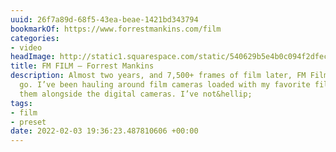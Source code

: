 ```yaml
---
uuid: 26f7a89d-68f5-43ea-beae-1421bd343794
bookmarkOf: https://www.forrestmankins.com/film
categories:
- video
headImage: http://static1.squarespace.com/static/540629b5e4b0c094f2dfeca5/t/5dee98a9ac43c868ac592a82/1575917746057/FM+STUDIO+copy.jpg?format=1500w
title: FM FILM — Forrest Mankins
description: Almost two years, and 7,500+ frames of film later, FM Film is ready to
  go. I’ve been hauling around film cameras loaded with my favorite films and shooting
  them alongside the digital cameras. I’ve not&hellip;
tags:
- film
- preset
date: 2022-02-03 19:36:23.487810606 +00:00
---
```


